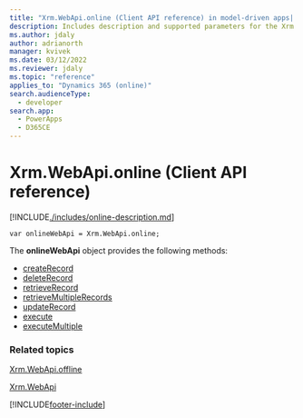 ```yaml
---
title: "Xrm.WebApi.online (Client API reference) in model-driven apps| MicrosoftDocs"
description: Includes description and supported parameters for the Xrm.WebApi.online method.
ms.author: jdaly
author: adrianorth
manager: kvivek
ms.date: 03/12/2022
ms.reviewer: jdaly
ms.topic: "reference"
applies_to: "Dynamics 365 (online)"
search.audienceType: 
  - developer
search.app: 
  - PowerApps
  - D365CE
---
```

# Xrm.WebApi.online (Client API reference)



[!INCLUDE[./includes/online-description.md](./includes/online-description.md)] 

`var onlineWebApi = Xrm.WebApi.online;`

The **onlineWebApi** object provides the following methods:

- [createRecord](createRecord.md)
- [deleteRecord](deleteRecord.md)
- [retrieveRecord](retrieveRecord.md)
- [retrieveMultipleRecords](retrieveMultipleRecords.md)
- [updateRecord](updateRecord.md)
- [execute](online/execute.md)
- [executeMultiple](online/executeMultiple.md)

### Related topics

[Xrm.WebApi.offline](offline.md)

[Xrm.WebApi](../xrm-webapi.md)






[!INCLUDE[footer-include](../../../../../includes/footer-banner.md)]
